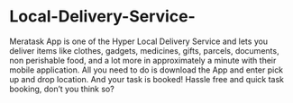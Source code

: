 # Local-Delivery-Service-
Meratask App is one of the Hyper Local Delivery Service and lets you deliver items like clothes, gadgets, medicines, gifts, parcels, documents, non perishable food, and a lot more in approximately a minute with their mobile application. All you need to do is download the App and enter pick up and drop location. And your task is booked! Hassle free and quick task booking, don’t you think so?
